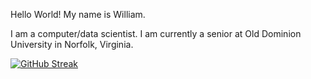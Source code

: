 Hello World! My name is William.

I am a computer/data scientist. I am currently a senior at Old Dominion University in Norfolk, Virginia.

[![GitHub Streak](https://streak-stats.demolab.com/?user=willpatpost)](https://git.io/streak-stats)
